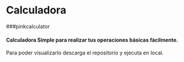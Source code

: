# Calculadora

###pinkcalculator

#### Calculadora Simple para realizar tus operaciones básicas fácilmente.

Para poder visualizarlo descarga el repositorio y ejecuta en local.
